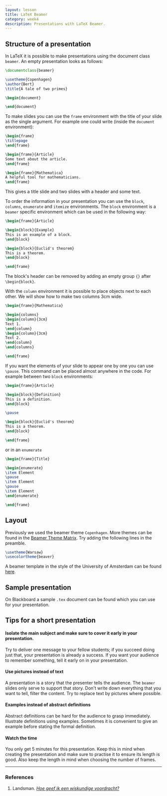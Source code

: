 ```yaml
---
layout: lesson
title: LaTeX Beamer
category: week4
description: Presentations with LaTeX Beamer.
---
```


Structure of a presentation
---------------------------

In LaTeX it is possible to make presentations using the document class
`beamer`. An empty presentation looks as follows:

```latex
\documentclass{beamer}

\usetheme{Copenhagen}
\author{Bert}
\title{A tale of two primes}

\begin{document}

\end{document}
```

To make slides you can use the `frame` environment with the title of
your slide as the single argument. For example one could write (inside
the `document` environment):

```latex
\begin{frame}
\titlepage
\end{frame}

\begin{frame}{Article}
Some text about the article.
\end{frame}

\begin{frame}{Mathematica}
A helpful tool for mathematicians.
\end{frame}
```

This gives a title slide and two slides with a header and some text.

To order the information in your presentation you can use the `block`,
`columns`, `enumerate` and `itemize` environments. The `block`
environment is a `beamer` specific environment which can be used in the
following way:

```latex
\begin{frame}{Article}

\begin{block}{Example}
This is an example of a block.
\end{block}

\begin{block}{Euclid's theorem}
This is a theorem.
\end{block}

\end{frame}
```

The block's header can be removed by adding an empty group `{}` after
`\begin{block}`.

With the `column` environment it is possible to place objects next to
each other. We will show how to make two columns 3cm wide.

```latex
\begin{frame}{Mathematica}

\begin{columns}
\begin{column}{3cm}
Text 1.
\end{column}
\begin{column}{3cm}
Text 2.
\end{column}
\end{columns}

\end{frame}
```

If you want the elements of your slide to appear one by one you can use
`\pause`. This command can be placed almost anywhere in the code. For
example between two `block` environments:

```latex
\begin{frame}{Article}

\begin{block}{Definition}
This is a definition.
\end{block}

\pause

\begin{block}{Euclid's theorem}
This is a theorem.
\end{block}

\end{frame}
```

or in an `enumerate`

```latex
\begin{frame}{Title}

\begin{enumerate}
\item Element
\pause
\item Element
\pause
\item Element
\end{enumerate}

\end{frame}
```

Layout
------

Previously we used the beamer theme `Copenhagen`. More themes can be
found in the [Beamer Theme
Matrix](http://www.hartwork.org/beamer-theme-matrix/). Try adding the
following lines in the preamble.

```latex
\usetheme{Warsaw}
\usecolortheme{beaver}
```

A beamer template in the style of the University of Amsterdam can be
found [here](http://bliggy.net/UvABeamer.html).

Sample presentation
-------------------

On Blackboard a sample `.tex` document can be found which you can use
for your presentation.

Tips for a short presentation
-----------------------------

#### Isolate the main subject and make sure to cover it early in your presentation.

Try to deliver one message to your fellow students; if you succeed doing
just that, your presentation is already a success. If you want your
audience to remember something, tell it early on in your presentation.

#### Use pictures instead of text

A presentation is a story that the presenter tells the audience. The
`beamer` slides only serve to support that story. Don't write down
everything that you want to tell, filter the content. Try to replace
text by pictures where possible.

#### Examples instead of abstract definitions

Abstract definitions can be hard for the audience to grasp immediately.
Illustrate definitions using examples. Sometimes it is convenient to
give an example before stating the formal definition.

#### Watch the time

You only get 5 minutes for this presentation. Keep this in mind when
creating the presentation and make sure to practise it to ensure its
length is good. Also keep the length in mind when choosing the number of
frames.

------------------------------------------------------------------------

### References

1.  Landsman. [*Hoe geef ik een wiskundige
    voordracht?*](http://www.nieuwarchief.nl/serie5/pdf/naw5-2001-02-4-351.pdf)
